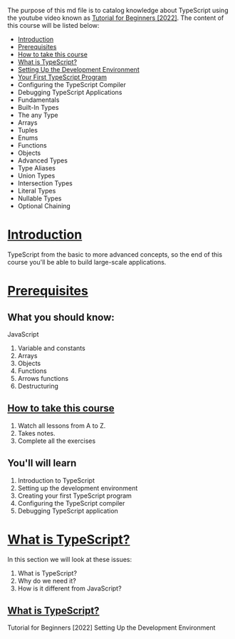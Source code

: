 The purpose of this md file is to catalog knowledge about TypeScript using the youtube video known as [Tutorial for Beginners [2022]](https://youtu.be/d56mG7DezGs). The content of this course will be listed below:  

* [Introduction](https://youtu.be/d56mG7DezGs?t=1)
* [Prerequisites](https://youtu.be/d56mG7DezGs?t=52)
* [How to take this course](https://youtu.be/d56mG7DezGs?t=91)
* [What is TypeScript?](https://youtu.be/d56mG7DezGs?t=193)
* [Setting Up the Development Environment](https://youtu.be/d56mG7DezGs?t=459)
* [Your First TypeScript Program](https://youtu.be/d56mG7DezGs?t=572)
* Configuring the TypeScript Compiler 
* Debugging TypeScript Applications 
* Fundamentals
* Built-In Types
* The any Type
* Arrays
* Tuples
* Enums
* Functions
* Objects
* Advanced Types
* Type Aliases
* Union Types 
* Intersection Types 
* Literal Types 
* Nullable Types 
* Optional Chaining

# [Introduction](https://youtu.be/d56mG7DezGs?t=1)  
TypeScript from the basic to more advanced concepts, so the end of this course you'll be able to build large-scale applications.  

# [Prerequisites](https://youtu.be/d56mG7DezGs?t=52)  
## What you should know:
JavaScript
1. Variable and constants
2. Arrays
3. Objects
4. Functions
5. Arrows functions
6. Destructuring  

## [How to take this course](https://youtu.be/d56mG7DezGs?t=91)
1. Watch all lessons from A to Z.
2. Takes notes.
3. Complete all the exercises

## You'll will learn
1. Introduction to TypeScript
2. Setting up the development environment
3. Creating your first TypeScript program
4. Configuring the TypeScript compiler
5. Debugging TypeScript application

# [What is TypeScript?](https://youtu.be/d56mG7DezGs?t=178)
In this section we will look at these issues:
1. What is TypeScript?
2. Why do we need it?
3. How is it different from JavaScript?

## [What is TypeScript?](https://youtu.be/d56mG7DezGs?t=193)

Tutorial for Beginners [2022]
    Setting Up the Development Environment